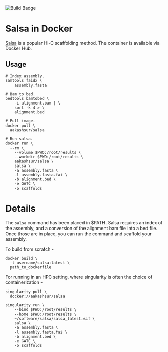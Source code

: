 ![Build Badge](https://github.com/aakashsur/docker-salsa/actions/workflows/continuous-integration.yml/badge.svg)

# Salsa in Docker

  [Salsa](https://github.com/marbl/SALSA) is a popular Hi-C scaffolding method. The container is available via Docker Hub.

## Usage

```
# Index assembly.
samtools faidx \
    assembly.fasta

# Bam to bed. 
bedtools bamtobed \
    -i alignment.bam | \
    sort -k 4 > \
    alignment.bed

# Pull image. 
docker pull \
  aakashsur/salsa

# Run salsa.
docker run \
  --rm \
	--volume $PWD:/root/results \
	--workdir $PWD:/root/results \
	aakashsur/salsa \
	salsa \
	-a assembly.fasta \
	-l assembly.fasta.fai \
	-b alignment.bed \
	-e GATC \
	-o scaffolds
```

# Details

  The `salsa` command has been placed in $PATH. Salsa requires an index of the assembly, and a conversion of the alignment bam file into a bed file. Once those are in place, you can run the command and scaffold your assembly. 

  To build from scratch - 

```
docker build \
  -t username/salsa:latest \
  path_to_dockerfile
```

For running in an HPC setting, where singularity is often the choice of containerization - 

```
singularity pull \
  docker://aakashsur/salsa
  
singularity run \
	--bind $PWD:/root/results \
	--home $PWD:/root/results \
	~/software/salsa/salsa_latest.sif \
	salsa \
	-a assembly.fasta \
	-l assembly.fasta.fai \
	-b alignment.bed \
	-e GATC \
	-o scaffolds
```
